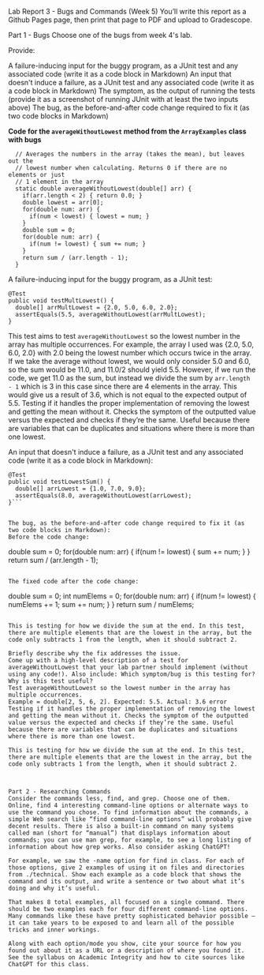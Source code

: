 Lab Report 3 - Bugs and Commands (Week 5)
You’ll write this report as a Github Pages page, then print that page to PDF and upload to Gradescope.

Part 1 - Bugs
Choose one of the bugs from week 4's lab.

Provide:

A failure-inducing input for the buggy program, as a JUnit test and any associated code (write it as a code block in Markdown)
An input that doesn't induce a failure, as a JUnit test and any associated code (write it as a code block in Markdown)
The symptom, as the output of running the tests (provide it as a screenshot of running JUnit with at least the two inputs above)
The bug, as the before-and-after code change required to fix it (as two code blocks in Markdown)

**Code for the `averageWithoutLowest` method from the `ArrayExamples` class with bugs**
```
  // Averages the numbers in the array (takes the mean), but leaves out the
  // lowest number when calculating. Returns 0 if there are no elements or just
  // 1 element in the array
  static double averageWithoutLowest(double[] arr) {
    if(arr.length < 2) { return 0.0; }
    double lowest = arr[0];
    for(double num: arr) {
      if(num < lowest) { lowest = num; }
    }
    double sum = 0;
    for(double num: arr) {
      if(num != lowest) { sum += num; }
    }
    return sum / (arr.length - 1);
  }

```
A failure-inducing input for the buggy program, as a JUnit test: 
```
@Test
public void testMultLowest() {
  double[] arrMultLowest = {2.0, 5.0, 6.0, 2.0};
  assertEquals(5.5, averageWithoutLowest(arrMultLowest);
}
```
This test aims to test `averageWithoutLowest` so the lowest number in the array has multiple occurrences. For example, the array I used was {2.0, 5.0, 6.0, 2.0} with 2.0 being the lowest number which occurs twice in the array. If we take the average without lowest, we would only consider 5.0 and 6.0, so the sum would be 11.0, and 11.0/2 should yield 5.5. However, if we run the code, we get 11.0 as the sum, but instead we divide the sum by `arr.length - 1` which is 3 in this case since there are 4 elements in the array. This would give us a result of 3.6, which is not equal to the expected output of 5.5. 
Testing if it handles the proper implementation of removing the lowest and getting the mean without it. Checks the symptom of the outputted value versus the expected and checks if they’re the same. Useful because there are variables that can be duplicates and situations where there is more than one lowest. 

An input that doesn't induce a failure, as a JUnit test and any associated code (write it as a code block in Markdown):
```
@Test
public void testLowestSum() {
  double[] arrLowest = {1.0, 7.0, 9.0};
  assertEquals(8.0, averageWithoutLowest(arrLowest);
}```


The bug, as the before-and-after code change required to fix it (as two code blocks in Markdown):
Before the code change:
```
double sum = 0;
    for(double num: arr) {
      if(num != lowest) { sum += num; }
    }
    return sum / (arr.length - 1);
```

The fixed code after the code change:
```
double sum = 0;
    int numElems = 0;
    for(double num: arr) {
      if(num != lowest) { 
        numElems += 1;
        sum += num; }
    }
    return sum / numElems;
```

This is testing for how we divide the sum at the end. In this test, there are multiple elements that are the lowest in the array, but the code only subtracts 1 from the length, when it should subtract 2. 

Briefly describe why the fix addresses the issue.
Come up with a high-level description of a test for averageWithoutLowest that your lab partner should implement (without using any code!). Also include: Which symptom/bug is this testing for? Why is this test useful?
Test averageWithoutLowest so the lowest number in the array has multiple occurrences. 
Example = double[2, 5, 6, 2]. Expected: 5.5. Actual: 3.6 error
Testing if it handles the proper implementation of removing the lowest and getting the mean without it. Checks the symptom of the outputted value versus the expected and checks if they’re the same. Useful because there are variables that can be duplicates and situations where there is more than one lowest. 

This is testing for how we divide the sum at the end. In this test, there are multiple elements that are the lowest in the array, but the code only subtracts 1 from the length, when it should subtract 2. 



Part 2 - Researching Commands
Consider the commands less, find, and grep. Choose one of them. Online, find 4 interesting command-line options or alternate ways to use the command you chose. To find information about the commands, a simple Web search like “find command-line options” will probably give decent results. There is also a built-in command on many systems called man (short for “manual”) that displays information about commands; you can use man grep, for example, to see a long listing of information about how grep works. Also consider asking ChatGPT!

For example, we saw the -name option for find in class. For each of those options, give 2 examples of using it on files and directories from ./technical. Show each example as a code block that shows the command and its output, and write a sentence or two about what it’s doing and why it’s useful.

That makes 8 total examples, all focused on a single command. There should be two examples each for four different command-line options. Many commands like these have pretty sophisticated behavior possible – it can take years to be exposed to and learn all of the possible tricks and inner workings.

Along with each option/mode you show, cite your source for how you found out about it as a URL or a description of where you found it. See the syllabus on Academic Integrity and how to cite sources like ChatGPT for this class.
